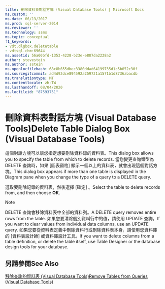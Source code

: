 ```yaml
---
title: 刪除資料表對話方塊 (Visual Database Tools) | Microsoft Docs
ms.custom: ''
ms.date: 06/13/2017
ms.prod: sql-server-2014
ms.reviewer: ''
ms.technology: ssms
ms.topic: conceptual
f1_keywords:
- vdt.dlgbox.deletetable
- vdtsql.chm:69644
ms.assetid: 56a60bfd-1353-4228-b23e-e887da2228a2
author: stevestein
ms.author: sstein
ms.openlocfilehash: 68c8b655dbec3380ddad64199735d1c5b052c30f
ms.sourcegitcommit: ad4d92dce894592a259721a1571b1d8736abacdb
ms.translationtype: MT
ms.contentlocale: zh-TW
ms.lasthandoff: 08/04/2020
ms.locfileid: "87593751"
---
```

# <a name="delete-table-dialog-box-visual-database-tools"></a><span data-ttu-id="b3aca-102">刪除資料表對話方塊 (Visual Database Tools)</span><span class="sxs-lookup"><span data-stu-id="b3aca-102">Delete Table Dialog Box (Visual Database Tools)</span></span>
  <span data-ttu-id="b3aca-103">這個對話方塊可以讓您指定想要刪除資料錄的資料表。</span><span class="sxs-lookup"><span data-stu-id="b3aca-103">This dialog box allows you to specify the table from which to delete records.</span></span> <span data-ttu-id="b3aca-104">當您變更查詢類型為 DELETE 查詢時，如果 [圖表窗格] 顯示一個以上的資料表，就會出現這個對話方塊。</span><span class="sxs-lookup"><span data-stu-id="b3aca-104">This dialog box appears if more than one table is displayed in the Diagram pane when you change the type of a query to a DELETE query.</span></span>  
  
 <span data-ttu-id="b3aca-105">選取要刪除記錄的資料表，然後選擇 [確定]  。</span><span class="sxs-lookup"><span data-stu-id="b3aca-105">Select the table to delete records from, and then choose **OK**.</span></span>  
  
> [!NOTE]  
>  <span data-ttu-id="b3aca-106">DELETE 查詢會移除資料表中全部的資料列。</span><span class="sxs-lookup"><span data-stu-id="b3aca-106">A DELETE query removes entire rows from the table.</span></span> <span data-ttu-id="b3aca-107">如果您要清除個別資料行中的值，請使用 UPDATE 查詢。</span><span class="sxs-lookup"><span data-stu-id="b3aca-107">If you want to clear values from individual data columns, use an UPDATE query.</span></span> <span data-ttu-id="b3aca-108">如果您要從資料表定義中刪除資料行或刪除資料表本身，請使用您資料庫的 [資料表設計師] 或資料庫設計工具。</span><span class="sxs-lookup"><span data-stu-id="b3aca-108">If you want to delete columns from a table definition, or delete the table itself, use Table Designer or the database design tools for your database.</span></span>  
  
## <a name="see-also"></a><span data-ttu-id="b3aca-109">另請參閱</span><span class="sxs-lookup"><span data-stu-id="b3aca-109">See Also</span></span>  
 [<span data-ttu-id="b3aca-110">移除查詢的資料表 &#40;Visual Database Tools&#41;</span><span class="sxs-lookup"><span data-stu-id="b3aca-110">Remove Tables from Queries &#40;Visual Database Tools&#41;</span></span>](visual-database-tools.md)  
  
  
